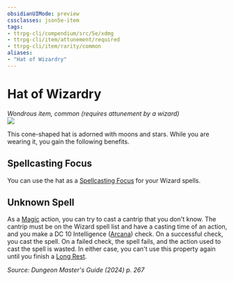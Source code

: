 ```yaml
---
obsidianUIMode: preview
cssclasses: json5e-item
tags:
- ttrpg-cli/compendium/src/5e/xdmg
- ttrpg-cli/item/attunement/required
- ttrpg-cli/item/rarity/common
aliases: 
- "Hat of Wizardry"
---
```

# Hat of Wizardry
*Wondrous item, common (requires attunement by a wizard)*  
![](2-Mechanics/CLI/items/img/hat-of-wizardry.webp#right)


This cone-shaped hat is adorned with moons and stars. While you are wearing it, you gain the following benefits.

## Spellcasting Focus

You can use the hat as a [Spellcasting Focus](2-Mechanics/CLI/rules/variant-rules/spellcasting-focus-xphb.md) for your Wizard spells.

## Unknown Spell

As a [Magic](2-Mechanics/CLI/rules/actions.md#Magic) action, you can try to cast a cantrip that you don't know. The cantrip must be on the Wizard spell list and have a casting time of an action, and you make a DC 10 Intelligence ([Arcana](2-Mechanics/CLI/rules/skills.md#Arcana)) check. On a successful check, you cast the spell. On a failed check, the spell fails, and the action used to cast the spell is wasted. In either case, you can't use this property again until you finish a [Long Rest](2-Mechanics/CLI/rules/variant-rules/long-rest-xphb.md).

*Source: Dungeon Master's Guide (2024) p. 267*